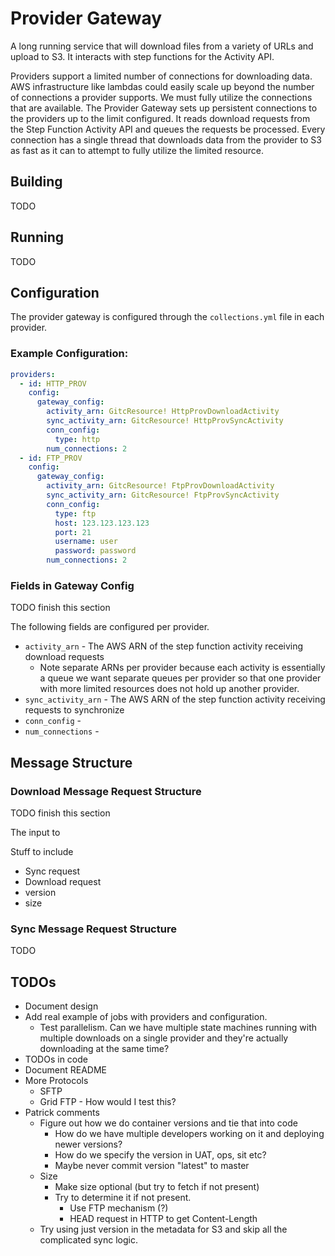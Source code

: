 # Provider Gateway

A long running service that will download files from a variety of URLs and upload to S3. It interacts with step functions for the Activity API.

Providers support a limited number of connections for downloading data. AWS infrastructure like lambdas could easily scale up beyond the number of connections a provider supports. We must fully utilize the connections that are available. The Provider Gateway sets up persistent connections to the providers up to the limit configured. It reads download requests from the Step Function Activity API and queues the requests be processed. Every connection has a single thread that downloads data from the provider to S3 as fast as it can to attempt to fully utilize the limited resource.

## Building

TODO

## Running

TODO

## Configuration

The provider gateway is configured through the `collections.yml` file in each provider.

### Example Configuration:

```YAML
providers:
  - id: HTTP_PROV
    config:
      gateway_config:
        activity_arn: GitcResource! HttpProvDownloadActivity
        sync_activity_arn: GitcResource! HttpProvSyncActivity
        conn_config:
          type: http
        num_connections: 2
  - id: FTP_PROV
    config:
      gateway_config:
        activity_arn: GitcResource! FtpProvDownloadActivity
        sync_activity_arn: GitcResource! FtpProvSyncActivity
        conn_config:
          type: ftp
          host: 123.123.123.123
          port: 21
          username: user
          password: password
        num_connections: 2
```

### Fields in Gateway Config

TODO finish this section

The following fields are configured per provider.

* `activity_arn` - The AWS ARN of the step function activity receiving download requests
  * Note separate ARNs per provider because each activity is essentially a queue we want separate queues per provider so that one provider with more limited resources does not hold up another provider.
* `sync_activity_arn` - The AWS ARN of the step function activity receiving requests to synchronize
* `conn_config` -
* `num_connections` -

## Message Structure

### Download Message Request Structure

TODO finish this section


The input to

Stuff to include
* Sync request
* Download request
* version
* size

### Sync Message Request Structure

TODO


## TODOs

* Document design
* Add real example of jobs with providers and configuration.
  * Test parallelism. Can we have multiple state machines running with multiple downloads on a single provider and they're actually downloading at the same time?
* TODOs in code
* Document README
* More Protocols
  * SFTP
  * Grid FTP - How would I test this?
* Patrick comments
  * Figure out how we do container versions and tie that into code
    * How do we have multiple developers working on it and deploying newer versions?
    * How do we specify the version in UAT, ops, sit etc?
    * Maybe never commit version "latest" to master
  * Size
    * Make size optional (but try to fetch if not present)
    * Try to determine it if not present.
      * Use FTP mechanism (?)
      * HEAD request in HTTP to get Content-Length
  * Try using just version in the metadata for S3 and skip all the complicated sync logic.
